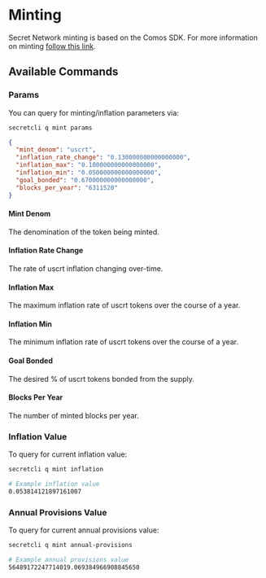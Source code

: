 # Minting

Secret Network minting is based on the Comos SDK. For more information on minting [follow this link](https://docs.cosmos.network/master/modules/mint/).

## Available Commands

### Params

You can query for minting/inflation parameters via:

```bash
secretcli q mint params
```

```json
{
  "mint_denom": "uscrt",
  "inflation_rate_change": "0.130000000000000000",
  "inflation_max": "0.100000000000000000",
  "inflation_min": "0.050000000000000000",
  "goal_bonded": "0.670000000000000000",
  "blocks_per_year": "6311520"
}
```

#### Mint Denom

The denomination of the token being minted.

#### Inflation Rate Change&#x20;

The rate of uscrt inflation changing over-time.&#x20;

#### Inflation Max&#x20;

The maximum inflation rate of uscrt tokens over the course of a year.&#x20;

#### Inflation Min&#x20;

The minimum inflation rate of uscrt tokens over the course of a year.&#x20;

#### Goal Bonded&#x20;

The desired % of uscrt tokens bonded from the supply.&#x20;

#### Blocks Per Year

The number of minted blocks per year.&#x20;

### Inflation Value

To query for current inflation value:

```bash
secretcli q mint inflation
```

```bash
# Example inflation value 
0.053814121897161007
```

### Annual Provisions Value

To query for current annual provisions value:

```bash
secretcli q mint annual-provisions
```

```bash
# Example annual provisions value
56489172247714019.069384966908845650
```

